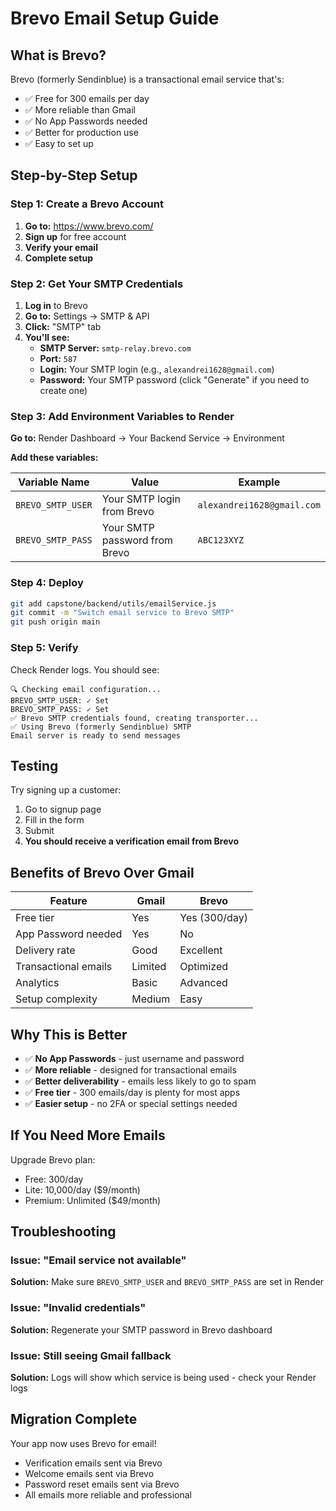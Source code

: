 # Brevo Email Setup Guide

## What is Brevo?
Brevo (formerly Sendinblue) is a transactional email service that's:
- ✅ Free for 300 emails per day
- ✅ More reliable than Gmail
- ✅ No App Passwords needed
- ✅ Better for production use
- ✅ Easy to set up

## Step-by-Step Setup

### Step 1: Create a Brevo Account

1. **Go to:** https://www.brevo.com/
2. **Sign up** for free account
3. **Verify your email**
4. **Complete setup**

### Step 2: Get Your SMTP Credentials

1. **Log in** to Brevo
2. **Go to:** Settings → SMTP & API
3. **Click:** "SMTP" tab
4. **You'll see:**
   - **SMTP Server:** `smtp-relay.brevo.com`
   - **Port:** `587`
   - **Login:** Your SMTP login (e.g., `alexandrei1628@gmail.com`)
   - **Password:** Your SMTP password (click "Generate" if you need to create one)

### Step 3: Add Environment Variables to Render

**Go to:** Render Dashboard → Your Backend Service → Environment

**Add these variables:**

| Variable Name | Value | Example |
|--------------|-------|---------|
| `BREVO_SMTP_USER` | Your SMTP login from Brevo | `alexandrei1628@gmail.com` |
| `BREVO_SMTP_PASS` | Your SMTP password from Brevo | `ABC123XYZ` |

### Step 4: Deploy

```bash
git add capstone/backend/utils/emailService.js
git commit -m "Switch email service to Brevo SMTP"
git push origin main
```

### Step 5: Verify

Check Render logs. You should see:
```
🔍 Checking email configuration...
BREVO_SMTP_USER: ✓ Set
BREVO_SMTP_PASS: ✓ Set
✅ Brevo SMTP credentials found, creating transporter...
✅ Using Brevo (formerly Sendinblue) SMTP
Email server is ready to send messages
```

## Testing

Try signing up a customer:
1. Go to signup page
2. Fill in the form
3. Submit
4. **You should receive a verification email from Brevo**

## Benefits of Brevo Over Gmail

| Feature | Gmail | Brevo |
|---------|-------|-------|
| Free tier | Yes | Yes (300/day) |
| App Password needed | Yes | No |
| Delivery rate | Good | Excellent |
| Transactional emails | Limited | Optimized |
| Analytics | Basic | Advanced |
| Setup complexity | Medium | Easy |

## Why This is Better

- ✅ **No App Passwords** - just username and password
- ✅ **More reliable** - designed for transactional emails
- ✅ **Better deliverability** - emails less likely to go to spam
- ✅ **Free tier** - 300 emails/day is plenty for most apps
- ✅ **Easier setup** - no 2FA or special settings needed

## If You Need More Emails

Upgrade Brevo plan:
- Free: 300/day
- Lite: 10,000/day ($9/month)
- Premium: Unlimited ($49/month)

## Troubleshooting

### Issue: "Email service not available"
**Solution:** Make sure `BREVO_SMTP_USER` and `BREVO_SMTP_PASS` are set in Render

### Issue: "Invalid credentials"
**Solution:** Regenerate your SMTP password in Brevo dashboard

### Issue: Still seeing Gmail fallback
**Solution:** Logs will show which service is being used - check your Render logs

## Migration Complete

Your app now uses Brevo for email!
- Verification emails sent via Brevo
- Welcome emails sent via Brevo  
- Password reset emails sent via Brevo
- All emails more reliable and professional









